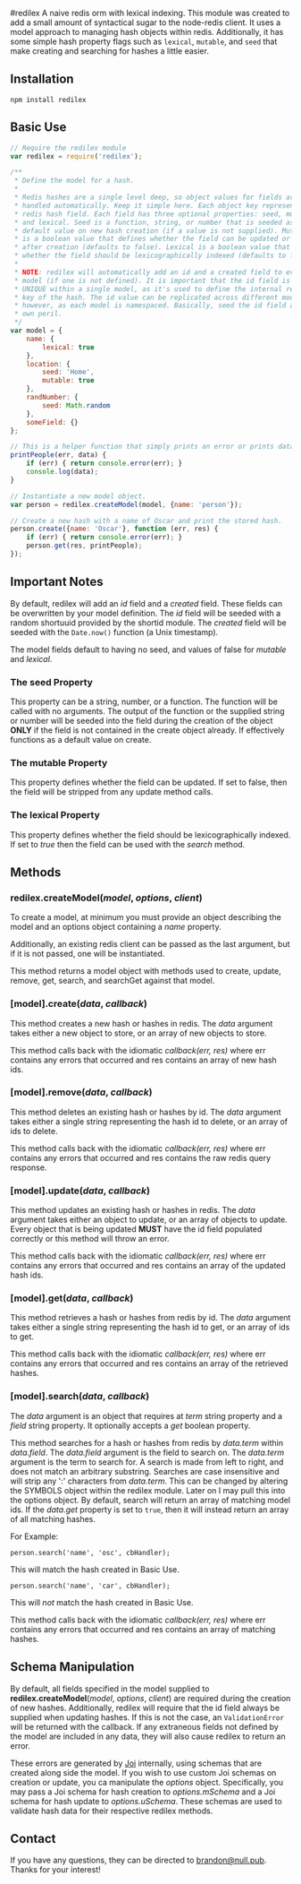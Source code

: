 #redilex
A naive redis orm with lexical indexing. This module was created to add a small amount of syntactical sugar to the node-redis client. It uses a model approach to managing hash objects within redis. Additionally, it has some simple hash property flags such as ```lexical```, ```mutable```, and ```seed``` that make creating and searching for hashes a little easier.

## Installation

    npm install redilex

## Basic Use

```js
// Require the redilex module
var redilex = require('redilex');

/**
 * Define the model for a hash.
 *
 * Redis hashes are a single level deep, so object values for fields aren't
 * handled automatically. Keep it simple here. Each object key represents a
 * redis hash field. Each field has three optional properties: seed, mutable,
 * and lexical. Seed is a function, string, or number that is seeded as a
 * default value on new hash creation (if a value is not supplied). Mutable
 * is a boolean value that defines whether the field can be updated or not
 * after creation (defaults to false). Lexical is a boolean value that defines
 * whether the field should be lexicographically indexed (defaults to false).
 *
 * NOTE: redilex will automatically add an id and a created field to every
 * model (if one is not defined). It is important that the id field is
 * UNIQUE within a single model, as it's used to define the internal redis
 * key of the hash. The id value can be replicated across different models,
 * however, as each model is namespaced. Basically, seed the id field at your
 * own peril.
 */
var model = {
    name: {
        lexical: true
    },
    location: {
        seed: 'Home',
        mutable: true
    },
    randNumber: {
        seed: Math.random
    },
    someField: {}
};

// This is a helper function that simply prints an error or prints data.
printPeople(err, data) {
    if (err) { return console.error(err); }
    console.log(data);
}

// Instantiate a new model object.
var person = redilex.createModel(model, {name: 'person'});

// Create a new hash with a name of Oscar and print the stored hash.
person.create({name: 'Oscar'}, function (err, res) {
    if (err) { return console.error(err); }
    person.get(res, printPeople);
});

```

## Important Notes
By default, redilex will add an *id* field and a *created* field. These fields can be overwritten by your model definition. The *id* field will be seeded with a random shortuuid provided by the shortid module. The *created* field will be seeded with the ```Date.now()``` function (a Unix timestamp).

The model fields default to having no seed, and values of false for *mutable* and *lexical*.

### The **seed** Property
This property can be a string, number, or a function. The function will be called with no arguments. The output of the function or the supplied string or number will be seeded into the field during the creation of the object **ONLY** if the field is not contained in the create object already. If effectively functions as a default value on create.

### The **mutable** Property
This property defines whether the field can be updated. If set to false, then the field will be stripped from any update method calls.

### The **lexical** Property
This property defines whether the field should be lexicographically indexed. If set to *true* then the field can be used with the *search* method.

## Methods

### **redilex.createModel**(*model*, *options*, *client*)
To create a model, at minimum you must provide an object describing the model and an options object containing a *name* property.

Additionally, an existing redis client can be passed as the last argument, but if it is not passed, one will be instantiated.

This method returns a model object with methods used to create, update, remove, get, search, and searchGet against that model.

### [model].**create**(*data*, *callback*)
This method creates a new hash or hashes in redis. The *data* argument takes either a new object to store, or an array of new objects to store.

This method calls back with the idiomatic *callback(err, res)* where err contains any errors that occurred and res contains an array of new hash ids.

### [model].**remove**(*data*, *callback*)
This method deletes an existing hash or hashes by id. The *data* argument takes either a single string representing the hash id to delete, or an array of ids to delete.

This method calls back with the idiomatic *callback(err, res)* where err contains any errors that occurred and res contains the raw redis query response.

### [model].**update**(*data*, *callback*)
This method updates an existing hash or hashes in redis. The *data* argument takes either an object to update, or an array of objects to update. Every object that is being updated **MUST** have the id field populated correctly or this method will throw an error.

This method calls back with the idiomatic *callback(err, res)* where err contains any errors that occurred and res contains an array of the updated hash ids.

### [model].**get**(*data*, *callback*)
This method retrieves a hash or hashes from redis by id. The *data* argument takes either a single string representing the hash id to get, or an array of ids to get.

This method calls back with the idiomatic *callback(err, res)* where err contains any errors that occurred and res contains an array of the retrieved hashes.

### [model].**search**(*data*, *callback*)
The *data* argument is an object that requires at *term* string property and a *field* string property. It optionally accepts a *get* boolean property.

This method searches for a hash or hashes from redis by *data.term* within *data.field*. The *data.field* argument is the field to search on. The *data.term* argument is the term to search for. A search is made from left to right, and does not match an arbitrary substring. Searches are case insensitive and will strip any ':' characters from *data.term*. This can be changed by altering the SYMBOLS object within the redilex module. Later on I may pull this into the options object. By default, search will return an array of matching model ids. If the *data.get* property is set to ```true```, then it will instead return an array of all matching hashes.

For Example:

    person.search('name', 'osc', cbHandler);

This will match the hash created in Basic Use.

    person.search('name', 'car', cbHandler);

This will *not* match the hash created in Basic Use.

This method calls back with the idiomatic *callback(err, res)* where err contains any errors that occurred and res contains an array of matching hashes.

## Schema Manipulation
By default, all fields specified in the model supplied to **redilex.createModel**(*model*, *options*, *client*) are required during the creation of new hashes. Additionally, redilex will require that the id field always be supplied when updating hashes. If this is not the case, an ```ValidationError``` will be returned with the callback. If any extraneous fields not defined by the model are included in any data, they will also cause redilex to return an error.

These errors are generated by [Joi](https://github.com/hapijs/joi) internally, using schemas that are created along side the model. If you wish to use custom Joi schemas on creation or update, you ca manipulate the *options* object. Specifically, you may pass a Joi schema for hash creation to *options.mSchema* and a Joi schema for hash update to *options.uSchema*. These schemas are used to validate hash data for their respective redilex methods.

## Contact
If you have any questions, they can be directed to brandon@null.pub. Thanks for your interest!